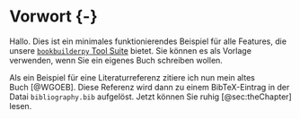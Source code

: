 # Vorwort {-}

Hallo.
Dies ist ein minimales funktionierendes Beispiel für alle Features, die unsere [`bookbuilderpy` Tool Suite](https://github.com/thomasWeise/bookbuilderpy) bietet.
Sie können es als Vorlage verwenden, wenn Sie ein eigenes Buch schreiben wollen.

Als ein Beispiel für eine Literaturreferenz zitiere ich nun mein altes Buch&nbsp;[@WGOEB].
Diese Referenz wird dann zu einem BibTeX-Eintrag in der Datai `bibliography.bib` aufgelöst.
Jetzt können Sie ruhig [@sec:theChapter] lesen.
